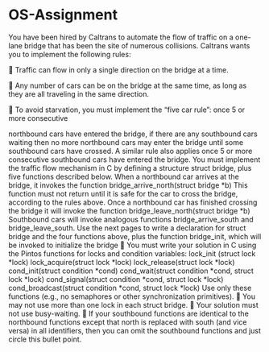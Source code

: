 # OS-Assignment
You have been hired by Caltrans to automate the flow of traffic on a one-lane bridge that has 
been the site of numerous collisions. Caltrans wants you to implement the following rules:

 Traffic can flow in only a single direction on the bridge at a time.

 Any number of cars can be on the bridge at the same time, as long as they are all traveling in
the same direction.

 To avoid starvation, you must implement the “five car rule”: once 5 or more consecutive

northbound cars have entered the bridge, if there are any southbound cars waiting then no
more northbound cars may enter the bridge until some southbound cars have crossed. A
similar rule also applies once 5 or more consecutive southbound cars have entered the bridge.
You must implement the traffic flow mechanism in C by defining a structure struct bridge,
plus five functions described below.
When a northbound car arrives at the bridge, it invokes the function
 bridge_arrive_north(struct bridge *b)
This function must not return until it is safe for the car to cross the bridge, according to the rules
above. Once a northbound car has finished crossing the bridge it will invoke the function
 bridge_leave_north(struct bridge *b)
Southbound cars will invoke analogous functions bridge_arrive_south and
bridge_leave_south.
Use the next pages to write a declaration for struct bridge and the four functions above, plus
the function bridge_init, which will be invoked to initialize the bridge
 You must write your solution in C using the Pintos functions for locks and condition
variables:
 lock_init (struct lock *lock)
 lock_acquire(struct lock *lock)
 lock_release(struct lock *lock)
 cond_init(struct condition *cond)
 cond_wait(struct condition *cond, struct lock *lock)
 cond_signal(struct condition *cond, struct lock *lock)
 cond_broadcast(struct condition *cond, struct lock *lock)
Use only these functions (e.g., no semaphores or other synchronization primitives).
 You may not use more than one lock in each struct bridge.
 Your solution must not use busy-waiting.
 If your southbound functions are identical to the northbound functions except that north is
replaced with south (and vice versa) in all identifiers, then you can omit the southbound
functions and just circle this bullet point.
